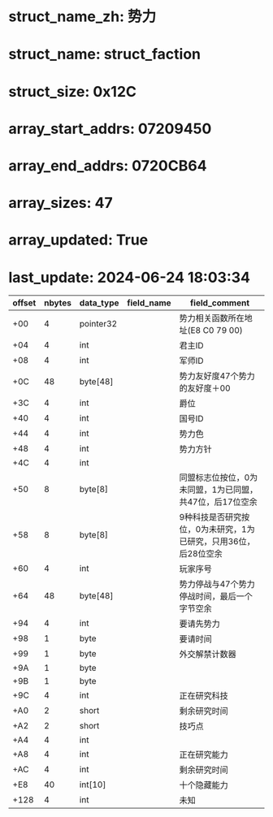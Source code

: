# struct_name_zh: 势力
# struct_name: struct_faction
# struct_size: 0x12C
# array_start_addrs: 07209450
# array_end_addrs: 0720CB64
# array_sizes: 47
# array_updated: True
# last_update: 2024-06-24 18:03:34

| offset | nbytes | data_type | field_name | field_comment                                                   |
| ------ | ------ | --------- | ---------- | --------------------------------------------------------------- |
| +00    | 4      | pointer32 |            | 势力相关函数所在地址(E8 C0 79 00)                               |
| +04    | 4      | int       |            | 君主ID                                                          |
| +08    | 4      | int       |            | 军师ID                                                          |
| +0C    | 48     | byte[48]  |            | 势力友好度47个势力的友好度＋00                                  |
| +3C    | 4      | int       |            | 爵位                                                            |
| +40    | 4      | int       |            | 国号ID                                                          |
| +44    | 4      | int       |            | 势力色                                                          |
| +48    | 4      | int       |            | 势力方针                                                        |
| +4C    | 4      | int       |            |                                                                 |
| +50    | 8      | byte[8]   |            | 同盟标志位按位，0为未同盟，1为已同盟，共47位，后17位空余        |
| +58    | 8      | byte[8]   |            | 9种科技是否研究按位，0为未研究，1为已研究，只用36位，后28位空余 |
| +60    | 4      | int       |            | 玩家序号                                                        |
| +64    | 48     | byte[48]  |            | 势力停战与47个势力停战时间，最后一个字节空余                    |
| +94    | 4      | int       |            | 要请先势力                                                      |
| +98    | 1      | byte      |            | 要请时间                                                        |
| +99    | 1      | byte      |            | 外交解禁计数器                                                  |
| +9A    | 1      | byte      |            |                                                                 |
| +9B    | 1      | byte      |            |                                                                 |
| +9C    | 4      | int       |            | 正在研究科技                                                    |
| +A0    | 2      | short     |            | 剩余研究时间                                                    |
| +A2    | 2      | short     |            | 技巧点                                                          |
| +A4    | 4      | int       |            |                                                                 |
| +A8    | 4      | int       |            | 正在研究能力                                                    |
| +AC    | 4      | int       |            | 剩余研究时间                                                    |
| +E8    | 40     | int[10]   |            | 十个隐藏能力                                                    |
| +128   | 4      | int       |            | 未知                                                            |

